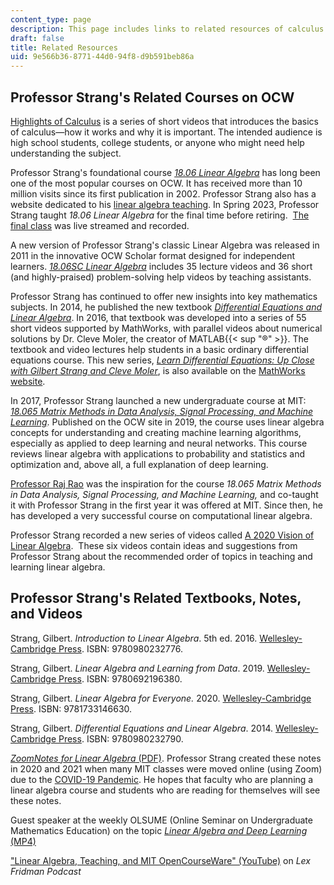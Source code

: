```yaml
---
content_type: page
description: This page includes links to related resources of calculus.
draft: false
title: Related Resources
uid: 9e566b36-8771-44d0-94f8-d9b591beb86a
---
```

## Professor Strang's Related Courses on OCW

[Highlights of Calculus](https://ocw.mit.edu/courses/res-18-005-highlights-of-calculus-spring-2010/) is a series of short videos that introduces the basics of calculus—how it works and why it is important. The intended audience is high school students, college students, or anyone who might need help understanding the subject.

Professor Strang's foundational course [*18.06 Linear Algebra*](/courses/18-06-linear-algebra-spring-2010) has long been one of the most popular courses on OCW. It has received more than 10 million visits since its first publication in 2002. Professor Strang also has a website dedicated to his [linear algebra teaching](http://math.mit.edu/linearalgebra). In Spring 2023, Professor Strang taught *18.06 Linear Algebra* for the final time before retiring.  [The final class](https://www.youtube.com/watch?v=lUUte2o2Sn8) was live streamed and recorded.

A new version of Professor Strang's classic Linear Algebra was released in 2011 in the innovative OCW Scholar format designed for independent learners. [*18.06SC Linear Algebra*](/courses/18-06sc-linear-algebra-fall-2011) includes 35 lecture videos and 36 short (and highly-praised) problem-solving help videos by teaching assistants.

Professor Strang has continued to offer new insights into key mathematics subjects. In 2014, he published the new textbook [*Differential Equations and Linear Algebra*](http://www-math.mit.edu/~gs/dela/). In 2016, that textbook was developed into a series of 55 short videos supported by MathWorks, with parallel videos about numerical solutions by Dr. Cleve Moler, the creator of MATLAB{{< sup "®" >}}. The textbook and video lectures help students in a basic ordinary differential equations course. This new series, [*Learn Differential Equations: Up Close with Gilbert Strang and Cleve Moler*](/courses/res-18-009-learn-differential-equations-up-close-with-gilbert-strang-and-cleve-moler-fall-2015), is also available on the [MathWorks website](http://www.mathworks.com/academia/courseware/learn-differential-equations.html).

In 2017, Professor Strang launched a new undergraduate course at MIT: [*18.065 Matrix Methods in Data Analysis, Signal Processing, and Machine Learning*](/courses/18-065-matrix-methods-in-data-analysis-signal-processing-and-machine-learning-spring-2018). Published on the OCW site in 2019, the course uses linear algebra concepts for understanding and creating machine learning algorithms, especially as applied to deep learning and neural networks. This course reviews linear algebra with applications to probability and statistics and optimization and, above all, a full explanation of deep learning. 

[Professor Raj Rao](https://web.eecs.umich.edu/~rajnrao/) was the inspiration for the course *18.065 Matrix Methods in Data Analysis, Signal Processing, and Machine Learning,* and co-taught it with Professor Strang in the first year it was offered at MIT. Since then, he has developed a very successful course on computational linear algebra.

Professor Strang recorded a new series of videos called [A 2020 Vision of Linear Algebra](https://ocw.mit.edu/courses/res-18-010-a-2020-vision-of-linear-algebra-spring-2020/).  These six videos contain ideas and suggestions from Professor Strang about the recommended order of topics in teaching and learning linear algebra.

## Professor Strang's Related Textbooks, Notes, and Videos

Strang, Gilbert. *Introduction to Linear Algebra*. 5th ed. 2016. [Wellesley-Cambridge Press](http://www.wellesleycambridge.com/). ISBN: 9780980232776.

Strang, Gilbert. *Linear Algebra and Learning from Data*. 2019. [Wellesley-Cambridge Press](http://www.wellesleycambridge.com/). ISBN: 9780692196380.

Strang, Gilbert. *Linear Algebra for Everyone.* 2020. [Wellesley-Cambridge Press](http://www.wellesleycambridge.com/). ISBN: 9781733146630.

Strang, Gilbert. *Differential Equations and Linear Algebra*. 2014. [Wellesley-Cambridge Press](http://www.wellesleycambridge.com/). ISBN: 9780980232790.

[*ZoomNotes for Linear Algebra* (PDF)](/courses/res-18-010-a-2020-vision-of-linear-algebra-spring-2020/resources/zoomnotes_18-010). Professor Strang created these notes in 2020 and 2021 when many MIT classes were moved online (using Zoom) due to the [COVID-19 Pandemic](https://en.wikipedia.org/wiki/COVID-19_pandemic). He hopes that faculty who are planning a linear algebra course and students who are reading for themselves will see these notes.

Guest speaker at the weekly OLSUME (Online Seminar on Undergraduate Mathematics Education) on the topic [*Linear Algebra and Deep Learning* (MP4)](https://olsume.org/wp-content/uploads/2021/09/strang.mp4)

["Linear Algebra, Teaching, and MIT OpenCourseWare" (YouTube)](https://www.youtube.com/watch?v=lEZPfmGCEk0&t=1s&ab_channel=LexFridman) on *Lex Fridman Podcast*
